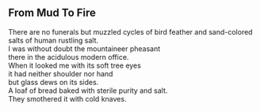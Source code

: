 From Mud To Fire
----------------
There are no funerals but muzzled cycles of bird feather and sand-colored  
salts of human rustling salt.  
I was without doubt the mountaineer pheasant  
there in the acidulous modern office.  
When it looked me with its soft tree eyes  
it had neither shoulder nor hand  
but glass dews on its sides.  
A loaf of bread baked with sterile purity and salt.  
They smothered it with cold knaves.  
